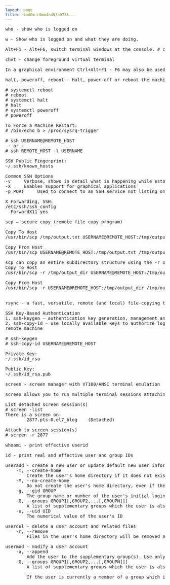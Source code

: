 ```yaml
---
layout: page
title: r4nd0m c0mm4nd5/n0735...
--- 
```


<pre>
who - show who is logged on

w - Show who is logged on and what they are doing.

Alt+F1 - Alt+F6, switch terminal windows at the console. # chvt can be used as a convienient alternative to using Alt+F1 - Alt+F6.

chvt - change foreground virtual terminal

In a graphical environment Ctrl+Alt+F1 - F6 may also be used.

halt, poweroff, reboot - Halt, power-off or reboot the machine

# systemctl reboot
# reboot
# systemctl halt
# halt
# systemctl poweroff
# poweroff

To Force a Machine Restart:
# /bin/echo b > /proc/sysrq-trigger

# ssh USERNAME@REMOTE_HOST
 - or -
# ssh REMOTE_HOST -l USERNAME

SSH Public Fingerprint:
~/.ssh/known_hosts

Common SSH Options
-v     Verbose, shows in detail what is happening while establishing the connection
-X     Enables support for graphical applications
-p PORT     Used to connect to an SSH service not listing on the default port 22

X Forwarding, SSH:
/etc/ssh/ssh_config
  ForwardX11 yes

scp — secure copy (remote file copy program)

Copy To Host
/usr/bin/scp /tmp/output.txt USERNAME@REMOTE_HOST:/tmp/output.txt

Copy From Host
/usr/bin/scp USERNAME@REMOTE_HOST:/tmp/output.txt /tmp/output.txt

scp can copy an entire subdirectory structure using the -r option
Copy To Host
/usr/bin/scp -r /tmp/output_dir USERNAME@REMOTE_HOST:/tmp/output_dir

Copy From Host
/usr/bin/scp -r USERNAME@REMOTE_HOST:/tmp/output_dir /tmp/output_dir


rsync - a fast, versatile, remote (and local) file-copying tool

SSH Key-Based Authentication
1. ssh-keygen — authentication key generation, management and conversion
2. ssh-copy-id — use locally available keys to authorize logins on a 
remote machine

# ssh-keygen
# ssh-copy-id USERNAME@REMOTE_HOST

Private Key:
~/.ssh/id_rsa

Public Key:
~/.ssh/id_rsa.pub

screen - screen manager with VT100/ANSI terminal emulation

screen allows you to run multiple terminal sessions attaching and detaching as necessary. 

List detached screen session(s)
# screen -list
There is a screen on:
        2877.pts-0.el7_blog    (Detached)

Attach to screen session(s)
# screen -r 2877

whoami - print effective userid

id - print real and effective user and group IDs

useradd - create a new user or update default new user information
	-m, --create-home
		Create the user's home directory if it does not exist
	-M, --no-create-home
		Do not create the user's home directory, even if the system wide setting from /etc/login.defs (CREATE_HOME) is set to yes.
	-g, --gid GROUP
		The group name or number of the user's initial login group
	-G, --groups GROUP1[,GROUP2,...[,GROUPN]]]
		A list of supplementary groups which the user is also a member of. Each group is separated from the next by a comma, with no intervening whitespace
	-u, --uid UID
		The numerical value of the user's ID

userdel - delete a user account and related files
	-r, --remove
		Files in the user's home directory will be removed along with the home directory itself and the user's mail spool.

usermod - modify a user account
	-a, --append
		Add the user to the supplementary group(s). Use only with the -G option.
	-G, --groups GROUP1[,GROUP2,...[,GROUPN]]]
		A list of supplementary groups which the user is also a member of. Each group is separated from the next by a comma, with no  intervening whitespace. The groups are subject to the same restrictions as the group given with the -g option.

		If the user is currently a member of a group which is not listed, the user will be removed from the group. This behavior can be changed via the -a option, which appends the user to the current supplementary group list. 

</pre>
